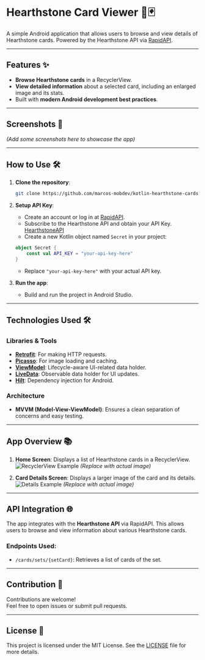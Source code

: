 # Hearthstone Card Viewer 📜🃏

A simple Android application that allows users to browse and view details of Hearthstone cards. Powered by the Hearthstone API via [RapidAPI](https://rapidapi.com/).

---

## Features ✨
- **Browse Hearthstone cards** in a RecyclerView.
- **View detailed information** about a selected card, including an enlarged image and its stats.
- Built with **modern Android development best practices**.

---

## Screenshots 📸
*(Add some screenshots here to showcase the app)*

---

## How to Use 🛠️

1. **Clone the repository**:
    ```bash
    git clone https://github.com/marcos-mobdev/kotlin-hearthstone-cards
    ```

2. **Setup API Key**:
    - Create an account or log in at [RapidAPI](https://rapidapi.com/auth/sign-up).
    - Subscribe to the Hearthstone API and obtain your API Key. [HearthstoneAPI](https://rapidapi.com/omgvamp/api/hearthstone)
    - Create a new Kotlin object named `Secret` in your project:

    ```kotlin
    object Secret {
        const val API_KEY = "your-api-key-here"
    }
    ```

    - Replace `"your-api-key-here"` with your actual API key.

3. **Run the app**:
    - Build and run the project in Android Studio.

---

## Technologies Used 🛠️

### Libraries & Tools
- **[Retrofit](https://square.github.io/retrofit/)**: For making HTTP requests.
- **[Picasso](https://square.github.io/picasso/)**: For image loading and caching.
- **[ViewModel](https://developer.android.com/topic/libraries/architecture/viewmodel)**: Lifecycle-aware UI-related data holder.
- **[LiveData](https://developer.android.com/topic/libraries/architecture/livedata)**: Observable data holder for UI updates.
- **[Hilt](https://dagger.dev/hilt/)**: Dependency injection for Android.

### Architecture
- **MVVM (Model-View-ViewModel)**: Ensures a clean separation of concerns and easy testing.

---

## App Overview 📚

1. **Home Screen**: Displays a list of Hearthstone cards in a RecyclerView.  
   ![RecyclerView Example](path/to/your-image.png) *(Replace with actual image)*

2. **Card Details Screen**: Displays a larger image of the card and its details.  
   ![Details Example](path/to/your-image.png) *(Replace with actual image)*

---

## API Integration 🌐

The app integrates with the **Hearthstone API** via RapidAPI. This allows users to browse and view information about various Hearthstone cards.

### Endpoints Used:
- `/cards/sets/{setCard}`: Retrieves a list of cards of the set.

---

## Contribution 🤝

Contributions are welcome!  
Feel free to open issues or submit pull requests.

---

## License 📄

This project is licensed under the MIT License. See the [LICENSE](LICENSE) file for more details.
